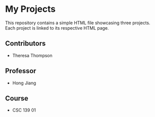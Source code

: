 # My Projects

This repository contains a simple HTML file showcasing three projects. Each project is linked to its respective HTML page.

## Contributors

- Theresa Thompson

## Professor

- Hong Jiang

## Course

- CSC 139 01
